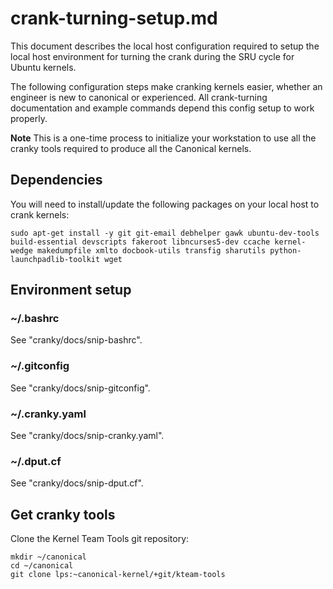 #		          crank-turning-setup.md

This document describes the local host configuration required to setup the
local host environment for turning the crank during the SRU cycle for
Ubuntu kernels.

The following configuration steps make cranking kernels easier, whether an
engineer is new to canonical or experienced. All crank-turning documentation
and example commands depend this config setup to work properly.

**Note** This is a one-time process to initialize your workstation to use all
the cranky tools required to produce all the Canonical kernels.

## Dependencies

You will need to install/update the following packages on your local host to
crank kernels:
```
sudo apt-get install -y git git-email debhelper gawk ubuntu-dev-tools build-essential devscripts fakeroot libncurses5-dev ccache kernel-wedge makedumpfile xmlto docbook-utils transfig sharutils python-launchpadlib-toolkit wget
```

## Environment setup

### ~/.bashrc

See "cranky/docs/snip-bashrc".

### ~/.gitconfig

See "cranky/docs/snip-gitconfig".

### ~/.cranky.yaml

See "cranky/docs/snip-cranky.yaml".

### ~/.dput.cf

See "cranky/docs/snip-dput.cf".

## Get cranky tools

Clone the Kernel Team Tools git repository:
```
mkdir ~/canonical
cd ~/canonical
git clone lps:~canonical-kernel/+git/kteam-tools
```

